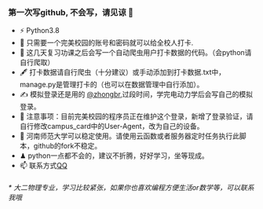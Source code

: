 ### 第一次写github, 不会写，请见谅 👋


- ⚡ Python3.8
- 🍻 只需要一个完美校园的账号和密码就可以给全校人打卡.
- 🔑 这几天复习功课之后会写一个自动爬虫用户打卡数据的代码。（会python请自行爬取）
- 🖋 打卡数据请自行爬虫（十分建议）或手动添加到打卡数据.txt中，manage.py是管理打卡的（也可以在数据管理中自行添加）。
- ✍️ 模拟登录还是用的 [@zhongbr](https://github.com/zhongbr),过段时间，学完电动力学后会写自己的模拟登录。
- 🏃 注意事项：目前完美校园的程序员正在维护这个登录，新增了登录验证，请自行修改campus_card中的User-Agent，改为自己的设备。
- 🥋 河南师范大学可以稳定使用。请使用云函数或者服务器定时任务执行此脚本，github的fork不稳定。
- ♟ python一点都不会的，建议不折腾，好好学习，坐等现成。
- 📫 联系方式[QQ](https://qm.qq.com/cgi-bin/qm/qr?k=B7K2xJ4K3zz8z8qek7gWfulyuel_XtGS&noverify=0)


<h6>* 大二物理专业，学习比较紧张，如果你也喜欢编程方便生活or数学等，可以联系我哦</h6>
